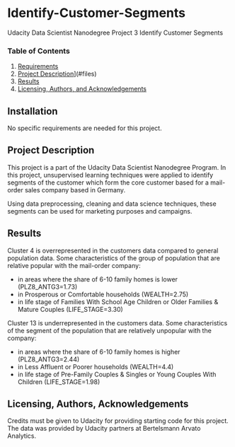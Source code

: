# Identify-Customer-Segments
Udacity Data Scientist Nanodegree Project 3 Identify Customer Segments

### Table of Contents

1. [Requirements](#requirements)
2. [Project Description](#motivation)](#files)
3. [Results](#results)
4. [Licensing, Authors, and Acknowledgements](#licensing)

## Installation <a name="installation"></a>

No specific requirements are needed for this project. 

## Project Description<a name="motivation"></a>

This project is a part of the Udacity Data Scientist Nanodegree Program. In this project, unsupervised learning techniques were applied to identify segments of the customer which form the core customer based for a mail-order sales company based in Germany.

Using data preprocessing, cleaning and data science techniques, these segments can be used for marketing purposes and campaigns.


## Results<a name="results"></a>

Cluster 4 is overrepresented in the customers data compared to general population data. Some characteristics of the group of population that are relative popular with the mail-order company:

* in areas where the share of 6-10 family homes is lower (PLZ8_ANTG3=1.73)
* in Prosperous or Comfortable households (WEALTH=2.75)
* in life stage of Families With School Age Children or Older Families & Mature Couples (LIFE_STAGE=3.30)

Cluster 13 is underrepresented in the customers data. Some characteristics of the segment of the population that are relatively unpopular with the company:

* in areas where the share of 6-10 family homes is higher (PLZ8_ANTG3=2.44)
* in Less Affluent or Poorer households (WEALTH=4.4)
* in life stage of Pre-Family Couples & Singles or Young Couples With Children (LIFE_STAGE=1.98)


## Licensing, Authors, Acknowledgements<a name="licensing"></a>

Credits must be given to Udacity for providing starting code for this project. The data was provided by Udacity partners at Bertelsmann Arvato Analytics.
